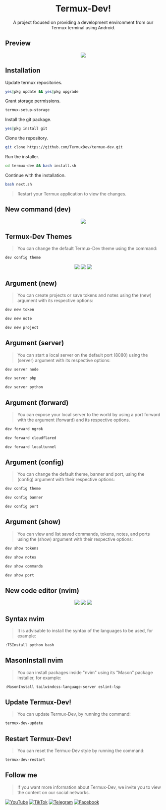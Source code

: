 <h1 align="center">Termux-Dev!</h1>
<p align="center">A project focused on providing a development environment from our Termux terminal using Android.</p>
<h2>Preview</h2>
<p align="center">
<img src="https://github.com/TermuxDev/termux-dev/blob/main/public/logo.jpg">
</p>
<h2>Installation</h2>

Update termux repositories.

```bash
yes|pkg update && yes|pkg upgrade
```

Grant storage permissions.
```bash
termux-setup-storage
```

Install the git package.
```bash
yes|pkg install git
```

Clone the repository.
```bash
git clone https://github.com/TermuxDev/termux-dev.git
```

Run the installer.
```bash
cd termux-dev && bash install.sh
```

Continue with the installation.
```bash
bash next.sh
```

> Restart your Termux application to view the changes.

<h2>New command (dev)</h2>
<p align="center">
<img src="https://github.com/TermuxDev/termux-dev/blob/main/public/dev-command.jpg">
</p>

<h2>Termux-Dev Themes</h2>

> You can change the default Termux-Dev theme using the command:

```bash
dev config theme
```

<p align="center">
<img src="https://github.com/TermuxDev/termux-dev/blob/main/public/logo-blue.jpg">
<img src="https://github.com/TermuxDev/termux-dev/blob/main/public/logo-green.jpg">
<img src="https://github.com/TermuxDev/termux-dev/blob/main/public/logo-cyan.jpg">
</p>

<h2>Argument (new)</h2>

> You can create projects or save tokens and notes using the (new) argument with its respective options:

```bash
dev new token
```

```bash
dev new note
```

```bash
dev new project
```

<h2>Argument (server)</h2>

> You can start a local server on the default port (8080) using the (server) argument with its respective options:

```bash
dev server node
```

```bash
dev server php
```

```bash
dev server python
```

<h2>Argument (forward)</h2>

> You can expose your local server to the world by using a port forward with the argument (forward) and its respective options.

```bash
dev forward ngrok
```

```bash
dev forward cloudflared
```

```bash
dev forward localtunnel
```

<h2>Argument (config)</h2>

> You can change the default theme, banner and port, using the (config) argument with their respective options:

```bash
dev config theme
```

```bash
dev config banner
```

```bash
dev config port
```

<h2>Argument (show)</h2>

> You can view and list saved commands, tokens, notes, and ports using the (show) argument with their respective options:

```bash
dev show tokens
```

```bash
dev show notes
```

```bash
dev show commands
```

```bash
dev show port
```

<h2>New code editor (nvim)</h2>
<p align="center">
<img src="https://github.com/TermuxDev/termux-dev/blob/main/public/nvim-alt-h.jpg">
<img src="https://github.com/TermuxDev/termux-dev/blob/main/public/nvim-alt-i.jpg">
<img src="https://github.com/TermuxDev/termux-dev/blob/main/public/nvim-ctrl-n.jpg">
</p>

<h2>Syntax nvim</h2>

> It is advisable to install the syntax of the languages to be used, for example:

```bash
:TSInstall python bash
```

<h2>MasonInstall nvim</h2>

> You can install packages inside "nvim" using its "Mason" package installer, for example:

```bash
:MasonInstall tailwindcss-language-server eslint-lsp
```

<h2>Update Termux-Dev!</h2>

> You can update Termux-Dev, by running the command:

```bash
termux-dev-update
```

<h2>Restart Termux-Dev!</h2>

> You can reset the Termux-Dev style by running the command:

```bash
termux-dev-restart
```

<h2>Follow me</h2>

> If you want more information about Termux-Dev, we invite you to view the content on our social networks.

<p align="left">
  <a href="https://youtube.com/@TermuxxDev"><img alt="YouTube" src="https://img.shields.io/badge/YouTube-%23c4302b"></a>
  <a href="https://tiktok.com/@termuxxdev"><img alt="TikTok" src="https://img.shields.io/badge/TikTok-black"></a>
  <a href="https://t.me/termuxxdev"><img alt="Telegram" src="https://img.shields.io/badge/Telegram-%23229ED9"></a>
  <a href="https://www.facebook.com/termuxxdev"><img alt="Facebook" src="https://img.shields.io/badge/Facebook-%233b5998"></a>
</p>

